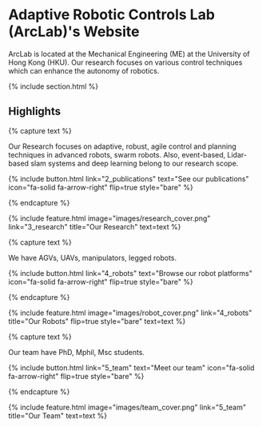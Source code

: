 ---
---

# Adaptive Robotic Controls Lab (ArcLab)'s Website

ArcLab is located at the Mechanical Engineering (ME) at the University of Hong Kong (HKU).
Our research focuses on various control techniques which can enhance the autonomy of robotics.





{% include section.html %}

## Highlights

{% capture text %}

Our Research focuses on adaptive, robust, agile control and planning techniques in advanced robots, swarm robots.
Also, event-based, Lidar-based slam systems and deep learning belong to our research scope.



{%
  include button.html
  link="2_publications"
  text="See our publications"
  icon="fa-solid fa-arrow-right"
  flip=true
  style="bare"
%}

{% endcapture %}

{%
  include feature.html
  image="images/research_cover.png"
  link="3_research"
  title="Our Research"
  text=text
%}

{% capture text %}

We have AGVs, UAVs, manipulators, legged robots.

{%
  include button.html
  link="4_robots"
  text="Browse our robot platforms"
  icon="fa-solid fa-arrow-right"
  flip=true
  style="bare"
%}

{% endcapture %}

{%
  include feature.html
  image="images/robot_cover.png"
  link="4_robots"
  title="Our Robots"
  flip=true
  style="bare"
  text=text
%}

{% capture text %}

Our team have PhD, Mphil, Msc students.

{%
  include button.html
  link="5_team"
  text="Meet our team"
  icon="fa-solid fa-arrow-right"
  flip=true
  style="bare"
%}

{% endcapture %}

{%
  include feature.html
  image="images/team_cover.png"
  link="5_team"
  title="Our Team"
  text=text
%}
